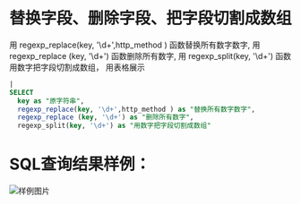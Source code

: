# 替换字段、删除字段、把字段切割成数组

用 regexp_replace(key, '\d+',http_method ) 函数替换所有数字数字,
用 regexp_replace (key, '\d+') 函数删除所有数字,
用 regexp_split(key, '\d+') 函数用数字把字段切割成数组，
用表格展示



```SQL
|
SELECT
  key as "原字符串",
  regexp_replace(key, '\d+',http_method ) as "替换所有数字数字",
  regexp_replace (key, '\d+') as "删除所有数字",
  regexp_split(key, '\d+') as "用数字把字段切割成数组"
```

# SQL查询结果样例：

![样例图片](https://img.alicdn.com/tfs/TB1ajybcdTfau8jSZFwXXX1mVXa-667-380.png)